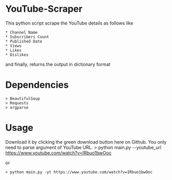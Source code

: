 YouTube-Scraper
===============
This python script scrape the YouTube details as follows like

    * Channel Name
    * Subscribers Count
    * Published Date
    * Views
    * Likes
    * Dislikes
    
and finally, returns the output in dictionary format

Dependencies
============
    > BeautifulSoup
    > Requests
    > argparse

Usage
=====
Download it by clicking the green download button here on Github. You only need to parse argument of YouTube URL.
    > python main.py --youtube_url https://www.youtube.com/watch?v=IRbuo1bwOoc

or

    > python main.py -yt https://www.youtube.com/watch?v=IRbuo1bwOoc
